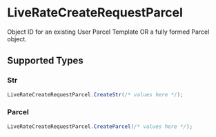 # LiveRateCreateRequestParcel

Object ID for an existing User Parcel Template OR a fully formed Parcel object.


## Supported Types

### Str

```csharp
LiveRateCreateRequestParcel.CreateStr(/* values here */);
```

### Parcel

```csharp
LiveRateCreateRequestParcel.CreateParcel(/* values here */);
```

